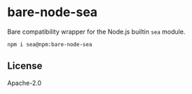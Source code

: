 # bare-node-sea

Bare compatibility wrapper for the Node.js builtin `sea` module.

```
npm i sea@npm:bare-node-sea
```

## License

Apache-2.0
